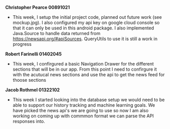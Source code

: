 **Christopher Pearce 00891021**
* This week, I setup the initial project code, planned out future work (see mockup.jpg). I also 
configured my api key on google cloud console so that it can only be used in this android package. 
I also implemented Java.Source to handle data returned from https://newsapi.org/#apiSources. 
QueryUtils to use it is still a work in progress

**Robert Farinelli 01402045**
* This week, I confirgured a basic Navigation Drawer for the different sections that will be in our app.
From this point I need to confirgure it with the acutucal news sections and use the api to get the news
feed for thoose sections

**Jacob Rothmel 01322102**
* This week I started looking into the database setup we would need to be able to support our history
tracking and machine learning goals. We have picked the news api's we are going to use so now I am also 
working on coming up with commmon format we can parse the API responses into. 
